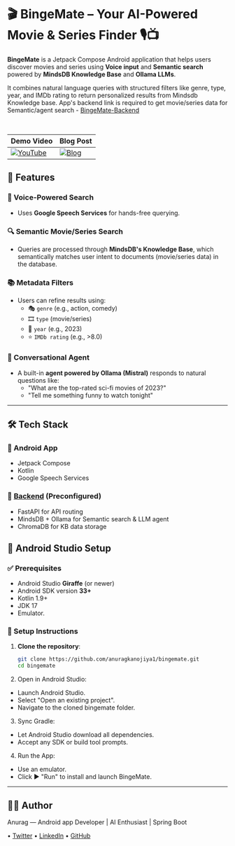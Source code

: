 # 🎬 BingeMate – Your AI-Powered Movie & Series Finder 🎙️📺

**BingeMate** is a Jetpack Compose Android application that helps users discover movies and series using **Voice input** and **Semantic search** powered by **MindsDB Knowledge Base** and **Ollama LLMs**.

It combines natural language queries with structured filters like genre, type, year, and IMDb rating to return personalized results from Mindsdb Knowledge base.
App's backend link is required to get movie/series data for Semantic/agent search - [BingeMate-Backend](https://github.com/anuragkanojiya1/BingeMate-Backend)

<br/>

| Demo Video                                                                 | Blog Post                                                                 |
|----------------------------------------------------------------------------|--------------------------------------------------------------------------|
| [![YouTube](https://github.com/user-attachments/assets/6cf3059f-84e8-4800-bade-11bd46a5f2e5)](https://youtu.be/QCIXBK0dxEs?si=rYhLqLZQ6KfP0onP) | [![Blog](https://github.com/user-attachments/assets/f4a138fc-9692-4486-bae4-6bb666ee3f72)](https://dev.to/anuragkanojiya/semantic-search-for-movies-series-with-mindsdb-and-fastapi-g39) |


## 🚀 Features

### 🎤 Voice-Powered Search
- Uses **Google Speech Services** for hands-free querying.

### 🔍 Semantic Movie/Series Search
- Queries are processed through **MindsDB's Knowledge Base**, which semantically matches user intent to documents (movie/series data) in the database.

### 📚 Metadata Filters
- Users can refine results using:
  - 🎭 `genre` (e.g., action, comedy)
  - 🎞️ `type` (movie/series)
  - 📅 `year` (e.g., 2023)
  - ⭐ `IMDb rating` (e.g., >8.0)

### 🤖 Conversational Agent
- A built-in **agent powered by Ollama (Mistral)** responds to natural questions like:
  - "What are the top-rated sci-fi movies of 2023?"
  - "Tell me something funny to watch tonight"

---

## 🛠️ Tech Stack

### 📱 Android App
- Jetpack Compose
- Kotlin
- Google Speech Services

### 🧠 [Backend](https://github.com/anuragkanojiya1/BingeMate-Backend) (Preconfigured)
- FastAPI for API routing
- MindsDB + Ollama for Semantic search & LLM agent
- ChromaDB for KB data storage

## 📲 Android Studio Setup

### ✅ Prerequisites

- Android Studio **Giraffe** (or newer)
- Android SDK version **33+**
- Kotlin 1.9+
- JDK 17
- Emulator.

### 🔧 Setup Instructions

1. **Clone the repository**:

   ```bash
   git clone https://github.com/anuragkanojiya1/bingemate.git
   cd bingemate
   ```

2. Open in Android Studio:
- Launch Android Studio.
- Select "Open an existing project".
- Navigate to the cloned bingemate folder.

3. Sync Gradle:
- Let Android Studio download all dependencies.
- Accept any SDK or build tool prompts.

4. Run the App:
- Use an emulator.
- Click ▶️ "Run" to install and launch BingeMate.


---

## 🧑‍💻 Author
Anurag — Android app Developer | AI Enthusiast | Spring Boot

• [Twitter](https://x.com/AnuKanojiya829) • [LinkedIn](https://linkedin.com/in/anurag-kanojiya-101312286) • [GitHub](https://github.com/anuragkanojiya1)
